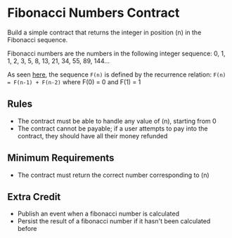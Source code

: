 # Fibonacci Numbers Contract
Build a simple contract that returns the integer in position (n) in the Fibonacci sequence.

Fibonacci numbers are the numbers in the following integer sequence:
0, 1, 1, 2, 3, 5, 8, 13, 21, 34, 55, 89, 144...

As seen [here](https://en.wikipedia.org/wiki/Fibonacci_number), the sequence `F(n)` is defined by the recurrence relation:
```F(n) = F(n-1) + F(n-2)```
where F(0) = 0 and F(1) = 1

## Rules
* The contract must be able to handle any value of (n), starting from 0
* The contract cannot be payable; if a user attempts to pay into the contract, they should have all their money refunded

## Minimum Requirements
* The contract must return the correct number corresponding to (n)

## Extra Credit
* Publish an event when a fibonacci number is calculated
* Persist the result of a fibonacci number if it hasn't been calculated before
